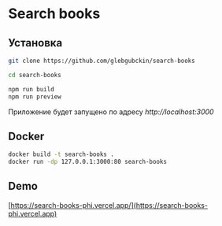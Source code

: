 # Search books

## Установка

```bash
git clone https://github.com/glebgubckin/search-books
```
```bash
cd search-books
```
```bash
npm run build
npm run preview
```
Приложение будет запущено по адресу *http://localhost:3000*

## Docker

```bash
docker build -t search-books .
docker run -dp 127.0.0.1:3000:80 search-books
```
## Demo

[https://search-books-phi.vercel.app/](https://search-books-phi.vercel.app)
